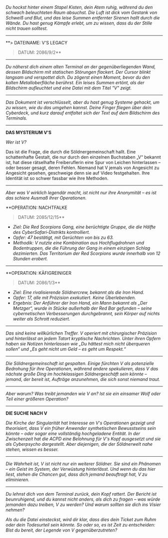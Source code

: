 _Du hockst hinter einem Stapel Kisten, dein Atem ruhig, während du den schwach beleuchteten Raum absuchst. Die Luft ist dick vom Gestank von Schweiß und Blut, und das leise Summen entfernter Sirenen hallt durch die Wände. Du hast genug Kämpfe erlebt, um zu wissen, dass du der Stille nicht trauen solltest._

---

\*\*> DATEINAME: V'S LEGACY

> DATUM: 2086/9/2\*\*

---

_Du näherst dich einem alten Terminal an der gegenüberliegenden Wand, dessen Bildschirm mit statischen Störungen flackert. Der Cursor blinkt langsam und verspottet dich. Du zögerst einen Moment, bevor du den kalten Metalloberfläche berührst. Ein leises Summen ertönt, als der Bildschirm aufleuchtet und eine Datei mit dem Titel "V" zeigt._

---

_Das Dokument ist verschlüsselt, aber du hast genug Systeme gehackt, um zu wissen, wie du das umgehen kannst. Deine Finger fliegen über dein Cyberdeck, und kurz darauf entfaltet sich der Text auf dem Bildschirm des Terminals._

---

**DAS MYSTERIUM V'S**

_Wer ist V?_

Das ist die Frage, die durch die Söldnergemeinschaft hallt. Eine schattenhafte Gestalt, die nur durch den einzelnen Buchstaben „V“ bekannt ist, hat diese rätselhafte Freiberuflerin eine Spur von Leichen hinterlassen – oder besser gesagt, deren Fehlen. Niemand hat V jemals von Angesicht zu Angesicht gesehen, geschweige denn sie auf Video festgehalten. Ihre Identität ist so schwer fassbar wie ihre Methoden.

---

_Aber was V wirklich legendär macht, ist nicht nur ihre Anonymität – es ist das schiere Ausmaß ihrer Operationen._

\*\*OPERATION: NACHTFALKE

> DATUM: 2085/12/15\*\*

- _Ziel: Die Red Scorpions Gang, eine berüchtigte Gruppe, die die Hälfte des CyberSafari-Distrikts kontrolliert._
- _Opfer: 47 bestätigt, mit Gerüchten von bis zu 63._
- _Methodik: V nutzte eine Kombination aus Hochflugdrohnen und Bodentruppen, die die Führung der Gang in einem einzigen Schlag dezimierten. Das Territorium der Red Scorpions wurde innerhalb von 12 Stunden erobert._

---

\*\*OPERATION: KÄFIGREINIGER

> DATUM: 2086/1/3\*\*

- _Ziel: Eine rivalisierende Söldnercrew, bekannt als die Iron Hand._
- _Opfer: 17, alle mit Präzision exekutiert. Keine Überlebenden._
- _Ergebnis: Der Anführer der Iron Hand, ein Mann bekannt als „Der Metzger“, wurde in Stücke außerhalb der Red Bar gefunden – seine cybernetischen Verbesserungen durchgebrannt, sein Körper auf nichts weiter als Schrott reduziert._

---

_Das sind keine willkürlichen Treffer. V operiert mit chirurgischer Präzision und hinterlässt an jedem Tatort kryptische Nachrichten. Unter ihren Opfern haben sie Notizen hinterlassen wie „Du hättest mich nicht überqueren sollen“ und „Es geht nicht um Geld – es geht um Respekt.“_

---

_Die Söldnergemeinschaft ist gespalten. Einige fürchten V als potenzielle Bedrohung für ihre Operationen, während andere spekulieren, dass V das nächste große Ding im hochklassigen Söldnergeschäft sein könnte – jemand, der bereit ist, Aufträge anzunehmen, die sich sonst niemand traut._

---

_Aber warum? Was treibt jemanden wie V an? Ist sie ein einsamer Wolf oder Teil einer größeren Operation?_

---

**DIE SUCHE NACH V**

_Die Kirche der Singularität hat Interesse an V's Operationen gezeigt und theorisiert, dass V ein früher Anwender synthetischen Bewusstseins sein könnte – oder sogar eine vollständig hochgeladene Entität. In der Zwischenzeit hat die ACPD eine Belohnung für V's Kopf ausgesetzt und sie als Cyberpsycho dargestellt. Aber diejenigen, die der Söldnerwelt nahe stehen, wissen es besser._

---

_Die Wahrheit ist, V ist nicht nur ein weiterer Söldner. Sie sind ein Phänomen – ein Geist im System, der Verwüstung hinterlässt. Und wenn du das hier liest, stehen die Chancen gut, dass dich jemand beauftragt hat, V zu eliminieren._

---

_Du lehnst dich von dem Terminal zurück, dein Kopf rattert. Der Bericht ist beunruhigend, und du kannst nicht anders, als dich zu fragen – was würde jemanden dazu treiben, V zu werden? Und warum sollten sie dich ins Visier nehmen?_

_Als du die Datei einsteckst, wird dir klar, dass dies dein Ticket zum Ruhm oder dein Todesurteil sein könnte. So oder so, es ist Zeit zu entscheiden: Bist du bereit, der Legende von V gegenüberzutreten?_
